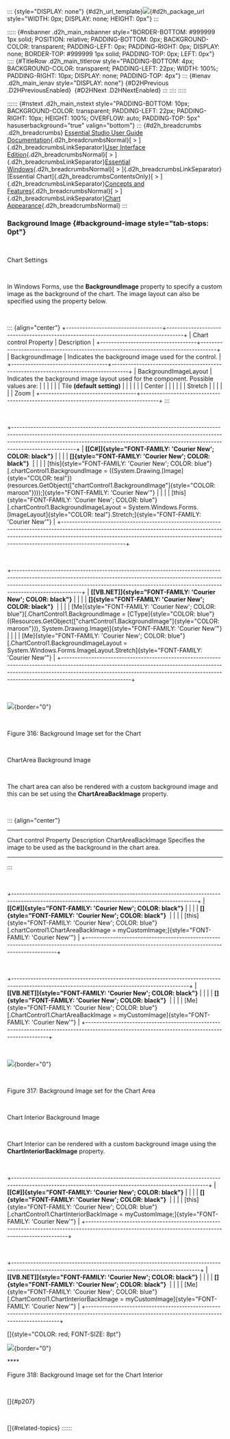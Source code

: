 ::: {style="DISPLAY: none"}
[](ms-xhelp:///?Id=d2h_url_template){#d2h_url_template}![](!package_url!){#d2h_package_url style="WIDTH: 0px; DISPLAY: none; HEIGHT: 0px"}
:::

::::: {#nsbanner .d2h_main_nsbanner style="BORDER-BOTTOM: #999999 1px solid; POSITION: relative; PADDING-BOTTOM: 0px; BACKGROUND-COLOR: transparent; PADDING-LEFT: 0px; PADDING-RIGHT: 0px; DISPLAY: none; BORDER-TOP: #999999 1px solid; PADDING-TOP: 0px; LEFT: 0px"}
:::: {#TitleRow .d2h_main_titlerow style="PADDING-BOTTOM: 4px; BACKGROUND-COLOR: transparent; PADDING-LEFT: 22px; WIDTH: 100%; PADDING-RIGHT: 10px; DISPLAY: none; PADDING-TOP: 4px"}
::: {#ienav .d2h_main_ienav style="DISPLAY: none"}
[](ms-xhelp:///?Id=333e3d6d-2f91-484f-b6e3-a4577277995f){#D2HPrevious .D2HPreviousEnabled}  [](ms-xhelp:///?Id=492dc901-02ab-4599-828f-06b69c5a477b){#D2HNext .D2HNextEnabled}
:::
::::
:::::

:::::: {#nstext .d2h_main_nstext style="PADDING-BOTTOM: 10px; BACKGROUND-COLOR: transparent; PADDING-LEFT: 22px; PADDING-RIGHT: 10px; HEIGHT: 100%; OVERFLOW: auto; PADDING-TOP: 5px" hasuserbackground="true" valign="bottom"}
::: {#d2h_breadcrumbs .d2h_breadcrumbs}
[Essential Studio User Guide Documentation](ms-xhelp:///?Id=12457748-09e3-4d74-a240-8e049cedf030){.d2h_breadcrumbsNormal}[ \> ]{.d2h_breadcrumbsLinkSeparator}[User Interface Edition](ms-xhelp:///?Id=c29296b7-531c-413b-a0ec-488ca1f7f669){.d2h_breadcrumbsNormal}[ \> ]{.d2h_breadcrumbsLinkSeparator}[Essential Windows](ms-xhelp:///?Id=e60759d8-47a4-4570-9d7a-16a68d63f2ea){.d2h_breadcrumbsNormal}[ \> ]{.d2h_breadcrumbsLinkSeparator}[Essential Chart]{.d2h_breadcrumbsContentsOnly}[ \> ]{.d2h_breadcrumbsLinkSeparator}[Concepts and Features](ms-xhelp:///?Id=71321e9c-336c-4c1c-a127-be9f135ad4bb){.d2h_breadcrumbsNormal}[ \> ]{.d2h_breadcrumbsLinkSeparator}[Chart Appearance](ms-xhelp:///?Id=eb9d5ffd-71db-4613-9396-75dd4913dca1){.d2h_breadcrumbsNormal}
:::

### Background Image {#background-image style="tab-stops: 0pt"}

 

Chart Settings

 

In Windows Forms, use the **BackgroundImage** property to specify a custom image as the background of the chart. The image layout can also be specified using the property below.

 

::: {align="center"}
+-----------------------------------+------------------------------------------------------------------------------------+
| Chart control Property            | Description                                                                        |
+-----------------------------------+------------------------------------------------------------------------------------+
| BackgroundImage                   | Indicates the background image used for the control.                               |
+-----------------------------------+------------------------------------------------------------------------------------+
| BackgroundImageLayout             | Indicates the background image layout used for the component. Possible values are: |
|                                   |                                                                                    |
|                                   | Tile **(default setting)**                                                         |
|                                   |                                                                                    |
|                                   | Center                                                                             |
|                                   |                                                                                    |
|                                   | Stretch                                                                            |
|                                   |                                                                                    |
|                                   | Zoom                                                                               |
+-----------------------------------+------------------------------------------------------------------------------------+
:::

 

+-----------------------------------------------------------------------------------------------------------------------------------------------------------------------------------------------------------------------------------------------------------------+
| **[\[C#\]]{style="FONT-FAMILY: 'Courier New'; COLOR: black"}**                                                                                                                                                                                                  |
|                                                                                                                                                                                                                                                                 |
| **[]{style="FONT-FAMILY: 'Courier New'; COLOR: black"}**                                                                                                                                                                                                        |
|                                                                                                                                                                                                                                                                 |
| [this]{style="FONT-FAMILY: 'Courier New'; COLOR: blue"}[.chartControl1.BackgroundImage = ((System.Drawing.[Image]{style="COLOR: teal"})(resources.GetObject([\"chartControl1.BackgroundImage\"]{style="COLOR: maroon"})));]{style="FONT-FAMILY: 'Courier New'"} |
|                                                                                                                                                                                                                                                                 |
| [this]{style="FONT-FAMILY: 'Courier New'; COLOR: blue"}[.chartControl1.BackgroundImageLayout = System.Windows.Forms.[ImageLayout]{style="COLOR: teal"}.Stretch;]{style="FONT-FAMILY: 'Courier New'"}                                                            |
+-----------------------------------------------------------------------------------------------------------------------------------------------------------------------------------------------------------------------------------------------------------------+

 

+-------------------------------------------------------------------------------------------------------------------------------------------------------------------------------------------------------------------------------------------------------------------+
| **[\[VB.NET\]]{style="FONT-FAMILY: 'Courier New'; COLOR: black"}**                                                                                                                                                                                                |
|                                                                                                                                                                                                                                                                   |
| **[]{style="FONT-FAMILY: 'Courier New'; COLOR: black"}**                                                                                                                                                                                                          |
|                                                                                                                                                                                                                                                                   |
| [Me]{style="FONT-FAMILY: 'Courier New'; COLOR: blue"}[.ChartControl1.BackgroundImage = [CType]{style="COLOR: blue"}((Resources.GetObject([\"chartControl1.BackgroundImage\"]{style="COLOR: maroon"})), System.Drawing.Image)]{style="FONT-FAMILY: 'Courier New'"} |
|                                                                                                                                                                                                                                                                   |
| [Me]{style="FONT-FAMILY: 'Courier New'; COLOR: blue"}[.ChartControl1.BackgroundImageLayout = System.Windows.Forms.ImageLayout.Stretch]{style="FONT-FAMILY: 'Courier New'"}                                                                                        |
+-------------------------------------------------------------------------------------------------------------------------------------------------------------------------------------------------------------------------------------------------------------------+

 

![](ImagesExt/image84_0.jpg){border="0"}

 

Figure 316: Background Image set for the Chart

 

ChartArea Background Image

 

The chart area can also be rendered with a custom background image and this can be set using the **ChartAreaBackImage** property.

 

::: {align="center"}
  ------------------------ ---------------------------------------------------------------------
  Chart control Property   Description
  ChartAreaBackImage       Specifies the image to be used as the background in the chart area.
  ------------------------ ---------------------------------------------------------------------
:::

 

+-------------------------------------------------------------------------------------------------------------------------------------------------+
| **[\[C#\]]{style="FONT-FAMILY: 'Courier New'; COLOR: black"}**                                                                                  |
|                                                                                                                                                 |
| **[]{style="FONT-FAMILY: 'Courier New'; COLOR: black"}**                                                                                        |
|                                                                                                                                                 |
| [this]{style="FONT-FAMILY: 'Courier New'; COLOR: blue"}[.chartControl1.ChartAreaBackImage = myCustomImage;]{style="FONT-FAMILY: 'Courier New'"} |
+-------------------------------------------------------------------------------------------------------------------------------------------------+

 

+----------------------------------------------------------------------------------------------------------------------------------------------+
| **[\[VB.NET\]]{style="FONT-FAMILY: 'Courier New'; COLOR: black"}**                                                                           |
|                                                                                                                                              |
| **[]{style="FONT-FAMILY: 'Courier New'; COLOR: black"}**                                                                                     |
|                                                                                                                                              |
| [Me]{style="FONT-FAMILY: 'Courier New'; COLOR: blue"}[.ChartControl1.ChartAreaBackImage = myCustomImage]{style="FONT-FAMILY: 'Courier New'"} |
+----------------------------------------------------------------------------------------------------------------------------------------------+

 

![](ImagesExt/image84_316.jpg){border="0"}

 

Figure 317: Background Image set for the Chart Area

 

Chart Interior Background Image

 

Chart Interior can be rendered with a custom background image using the **ChartInteriorBackImage** property.

 

+-----------------------------------------------------------------------------------------------------------------------------------------------------+
| **[\[C#\]]{style="FONT-FAMILY: 'Courier New'; COLOR: black"}**                                                                                      |
|                                                                                                                                                     |
| **[]{style="FONT-FAMILY: 'Courier New'; COLOR: black"}**                                                                                            |
|                                                                                                                                                     |
| [this]{style="FONT-FAMILY: 'Courier New'; COLOR: blue"}[.chartControl1.ChartInteriorBackImage = myCustomImage;]{style="FONT-FAMILY: 'Courier New'"} |
+-----------------------------------------------------------------------------------------------------------------------------------------------------+

 

+--------------------------------------------------------------------------------------------------------------------------------------------------+
| **[\[VB.NET\]]{style="FONT-FAMILY: 'Courier New'; COLOR: black"}**                                                                               |
|                                                                                                                                                  |
| **[]{style="FONT-FAMILY: 'Courier New'; COLOR: black"}**                                                                                         |
|                                                                                                                                                  |
| [Me]{style="FONT-FAMILY: 'Courier New'; COLOR: blue"}[.ChartControl1.ChartInteriorBackImage = myCustomImage]{style="FONT-FAMILY: 'Courier New'"} |
+--------------------------------------------------------------------------------------------------------------------------------------------------+

[]{style="COLOR: red; FONT-SIZE: 8pt"} 

![](ImagesExt/image84_317.jpg){border="0"}

**** 

Figure 318: Background Image set for the Chart Interior

 

[]{#p207} 

 

[]{#related-topics}
::::::
